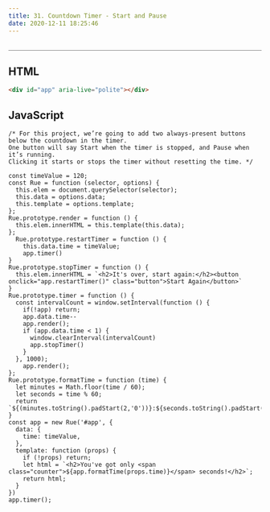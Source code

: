 ```yaml
---
title: 31. Countdown Timer - Start and Pause
date: 2020-12-11 18:25:46
---
```


<div class="output-container">

  <style type="text/css">
    #app {
      margin-top: 20px;
    }

    .buttons-container {
      display: flex;
      justify-content: space-between;
      max-width: 130px;
    }

    .button {
        border-color: white;
        outline: none;
        border: none;
        margin-top: 5px;
        min-width: 60px;
        padding: 5px 10px;
        border-radius: 3px;
        font-weight: 600px;
        cursor: pointer;
      }

      .button:focus {
        border: red;
        outline: none;
        box-shadow: 0 0 3px 1px #8e45ff;
      }

      .button:active {
        color: #8e45ff;
      }

      .counter {
        color: #8e45ff;
      }
  </style>
  <div id="app" aria-live="polite"></div>
  <script>
  const timeValue = 10;
  let timer;
  const Rue = function (selector, options) {
    this.elem = document.querySelector(selector);
    this.data = options.data;
    this.template = options.template;
  };
  Rue.prototype.render = function () {
    this.elem.innerHTML = this.template(this.data);
  };
     const stopTimer = function () {
    clearInterval(timer)
  }
    const countdown = function () {
    app.data.time--
    if (app.data.time < 1) {
      stopTimer();
      app.data.paused = true;
    }
    app.render();
  }
  const stopTimerMsg = function () {
    app.elem.innerHTML = `<h2>It's over, start again:</h2><button onclick="app.restartTimer()" class="button">Start Again</button>`
  }
    const restartTimer = function (e) {
    if (!e.target.hasAttribute('data-restart-timer') || app.data.time === timeValue) return;
    stopTimer();
    app.data.time = timeValue;
    app.data.paused = false;
    app.render();
    timer = setInterval(countdown, 1000);
  }
  const startTimer = function (e) {
    if (!e.target.hasAttribute('data-start-timer')) return;
    if (app.data.time < 1) {
      app.data.time = timeValue;
    }
    app.data.paused = false;
    app.render();
    stopTimer();
    timer = setInterval(countdown, 1000);
  };
  Rue.prototype.formatTime = function (time) {
    let minutes = Math.floor(time / 60);
    let seconds = time % 60;
    return `${(minutes.toString())}:${seconds.toString().padStart(2,'0')}`;
  }
  const pauseTimer = function (e) {
    if (!e.target.hasAttribute('data-pause-timer')) return;
    stopTimer();
    app.data.paused = true;
    app.render();
  }
    const clickHandler = function (e) {
    startTimer(e);
    restartTimer(e);
    pauseTimer(e);
    }
  const app = new Rue('#app', {
    data: {
      time: timeValue,
      paused: true
    },
    template: function (props) {
      if (!props) return;
      let html = `<h2>You've got only <span class="counter">${app.formatTime(props.time)}</span> seconds!</h2>` + 
      (props.paused ? `<div class="buttons-container"><button data-start-timer class="button start">Start</button>` : `<div class="buttons-container"><button data-pause-timer class="button start">Pause</button>`) + `<button data-restart-timer class="button stop">Restart</button></div>`
      return html;
    }
  })
  app.render();
  document.addEventListener('click', clickHandler)
  </script>
</div>

<div class="html-container" style="border-top: .5px solid grey; margin-top: 30px;">

## HTML

```HTML
<div id="app" aria-live="polite"></div>
```

</div>
<div class="js-container">

## JavaScript

```JS
/* For this project, we’re going to add two always-present buttons below the countdown in the timer.
One button will say Start when the timer is stopped, and Pause when it’s running.
Clicking it starts or stops the timer without resetting the time. */

const timeValue = 120;
const Rue = function (selector, options) {
  this.elem = document.querySelector(selector);
  this.data = options.data;
  this.template = options.template;
};
Rue.prototype.render = function () {
  this.elem.innerHTML = this.template(this.data);
};
  Rue.prototype.restartTimer = function () {
    this.data.time = timeValue;
    app.timer()
}
Rue.prototype.stopTimer = function () {
  this.elem.innerHTML = `<h2>It's over, start again:</h2><button onclick="app.restartTimer()" class="button">Start Again</button>`
}
Rue.prototype.timer = function () {
  const intervalCount = window.setInterval(function () {
    if(!app) return;
    app.data.time--
    app.render();
    if (app.data.time < 1) {
      window.clearInterval(intervalCount)
      app.stopTimer()
    }
  }, 1000);
    app.render();
};
Rue.prototype.formatTime = function (time) {
  let minutes = Math.floor(time / 60);
  let seconds = time % 60;
  return `${(minutes.toString().padStart(2,'0'))}:${seconds.toString().padStart(2,'0')}`;
}
const app = new Rue('#app', {
  data: {
    time: timeValue,
  },
  template: function (props) {
    if (!props) return;
    let html = `<h2>You've got only <span class="counter">${app.formatTime(props.time)}</span> seconds!</h2>`;
    return html;
  }
})
app.timer();
```

</div>
